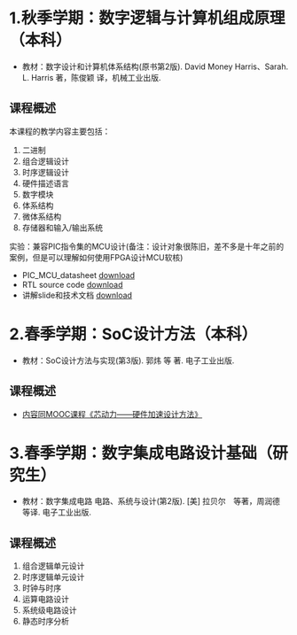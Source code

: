 1.秋季学期：数字逻辑与计算机组成原理（本科）
===

- 教材：数字设计和计算机体系结构(原书第2版). David Money Harris、Sarah. L. Harris 著，陈俊颖 译，机械工业出版.  

课程概述
---
本课程的教学内容主要包括：

1.  二进制
2.  组合逻辑设计
3.  时序逻辑设计
4.  硬件描述语言
5.  数字模块
6.  体系结构
7.  微体系结构
8.  存储器和输入/输出系统

实验：兼容PIC指令集的MCU设计(备注：设计对象很陈旧，差不多是十年之前的案例，但是可以理解如何使用FPGA设计MCU软核)

- PIC_MCU_datasheet [download](./PIC_MCU_datasheet.zip)
- RTL source code  [download](./RTL_CODE.zip)
- 讲解slide和技术文档 [download](./slide.zip)


2.春季学期：SoC设计方法（本科）
===

- 教材：SoC设计方法与实现(第3版). 郭炜 等 著. 电子工业出版.  

课程概述
---
- [内容同MOOC课程《芯动力——硬件加速设计方法》](../class1)


3.春季学期：数字集成电路设计基础（研究生）
===

- 教材：数字集成电路 电路、系统与设计(第2版). [美] 拉贝尔　等著，周润德　等译. 电子工业出版.  

课程概述
---
1.  组合逻辑单元设计
2.  时序逻辑单元设计
3.  时钟与时序
5.  运算电路设计
6.  系统级电路设计
7.  静态时序分析
